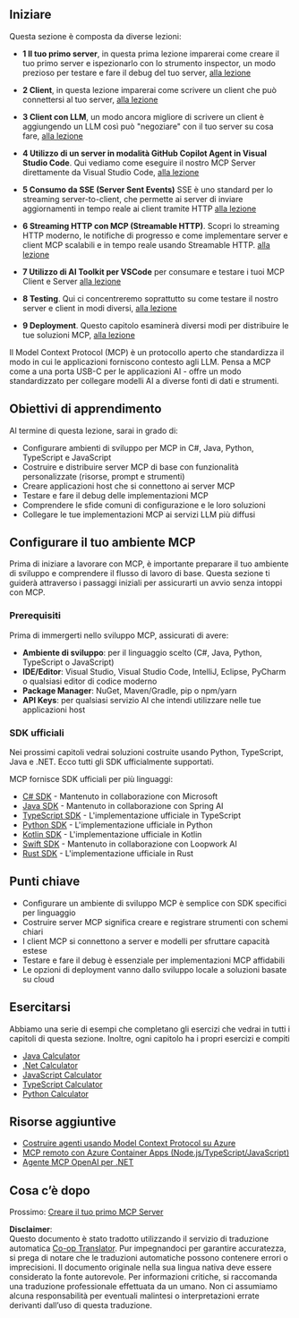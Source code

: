 <!--
CO_OP_TRANSLATOR_METADATA:
{
  "original_hash": "97f1c99b5b12cf03d4b1be68b3636a4a",
  "translation_date": "2025-07-04T17:04:47+00:00",
  "source_file": "03-GettingStarted/README.md",
  "language_code": "it"
}
-->
## Iniziare  

Questa sezione è composta da diverse lezioni:

- **1 Il tuo primo server**, in questa prima lezione imparerai come creare il tuo primo server e ispezionarlo con lo strumento inspector, un modo prezioso per testare e fare il debug del tuo server, [alla lezione](/03-GettingStarted/01-first-server/README.md)

- **2 Client**, in questa lezione imparerai come scrivere un client che può connettersi al tuo server, [alla lezione](/03-GettingStarted/02-client/README.md)

- **3 Client con LLM**, un modo ancora migliore di scrivere un client è aggiungendo un LLM così può "negoziare" con il tuo server su cosa fare, [alla lezione](/03-GettingStarted/03-llm-client/README.md)

- **4 Utilizzo di un server in modalità GitHub Copilot Agent in Visual Studio Code**. Qui vediamo come eseguire il nostro MCP Server direttamente da Visual Studio Code, [alla lezione](/03-GettingStarted/04-vscode/README.md)

- **5 Consumo da SSE (Server Sent Events)** SSE è uno standard per lo streaming server-to-client, che permette ai server di inviare aggiornamenti in tempo reale ai client tramite HTTP [alla lezione](/03-GettingStarted/05-sse-server/README.md)

- **6 Streaming HTTP con MCP (Streamable HTTP)**. Scopri lo streaming HTTP moderno, le notifiche di progresso e come implementare server e client MCP scalabili e in tempo reale usando Streamable HTTP. [alla lezione](/03-GettingStarted/06-http-streaming/README.md)

- **7 Utilizzo di AI Toolkit per VSCode** per consumare e testare i tuoi MCP Client e Server [alla lezione](/03-GettingStarted/07-aitk/README.md)

- **8 Testing**. Qui ci concentreremo soprattutto su come testare il nostro server e client in modi diversi, [alla lezione](/03-GettingStarted/08-testing/README.md)

- **9 Deployment**. Questo capitolo esaminerà diversi modi per distribuire le tue soluzioni MCP, [alla lezione](/03-GettingStarted/09-deployment/README.md)


Il Model Context Protocol (MCP) è un protocollo aperto che standardizza il modo in cui le applicazioni forniscono contesto agli LLM. Pensa a MCP come a una porta USB-C per le applicazioni AI - offre un modo standardizzato per collegare modelli AI a diverse fonti di dati e strumenti.

## Obiettivi di apprendimento

Al termine di questa lezione, sarai in grado di:

- Configurare ambienti di sviluppo per MCP in C#, Java, Python, TypeScript e JavaScript
- Costruire e distribuire server MCP di base con funzionalità personalizzate (risorse, prompt e strumenti)
- Creare applicazioni host che si connettono ai server MCP
- Testare e fare il debug delle implementazioni MCP
- Comprendere le sfide comuni di configurazione e le loro soluzioni
- Collegare le tue implementazioni MCP ai servizi LLM più diffusi

## Configurare il tuo ambiente MCP

Prima di iniziare a lavorare con MCP, è importante preparare il tuo ambiente di sviluppo e comprendere il flusso di lavoro di base. Questa sezione ti guiderà attraverso i passaggi iniziali per assicurarti un avvio senza intoppi con MCP.

### Prerequisiti

Prima di immergerti nello sviluppo MCP, assicurati di avere:

- **Ambiente di sviluppo**: per il linguaggio scelto (C#, Java, Python, TypeScript o JavaScript)
- **IDE/Editor**: Visual Studio, Visual Studio Code, IntelliJ, Eclipse, PyCharm o qualsiasi editor di codice moderno
- **Package Manager**: NuGet, Maven/Gradle, pip o npm/yarn
- **API Keys**: per qualsiasi servizio AI che intendi utilizzare nelle tue applicazioni host


### SDK ufficiali

Nei prossimi capitoli vedrai soluzioni costruite usando Python, TypeScript, Java e .NET. Ecco tutti gli SDK ufficialmente supportati.

MCP fornisce SDK ufficiali per più linguaggi:
- [C# SDK](https://github.com/modelcontextprotocol/csharp-sdk) - Mantenuto in collaborazione con Microsoft
- [Java SDK](https://github.com/modelcontextprotocol/java-sdk) - Mantenuto in collaborazione con Spring AI
- [TypeScript SDK](https://github.com/modelcontextprotocol/typescript-sdk) - L'implementazione ufficiale in TypeScript
- [Python SDK](https://github.com/modelcontextprotocol/python-sdk) - L'implementazione ufficiale in Python
- [Kotlin SDK](https://github.com/modelcontextprotocol/kotlin-sdk) - L'implementazione ufficiale in Kotlin
- [Swift SDK](https://github.com/modelcontextprotocol/swift-sdk) - Mantenuto in collaborazione con Loopwork AI
- [Rust SDK](https://github.com/modelcontextprotocol/rust-sdk) - L'implementazione ufficiale in Rust

## Punti chiave

- Configurare un ambiente di sviluppo MCP è semplice con SDK specifici per linguaggio
- Costruire server MCP significa creare e registrare strumenti con schemi chiari
- I client MCP si connettono a server e modelli per sfruttare capacità estese
- Testare e fare il debug è essenziale per implementazioni MCP affidabili
- Le opzioni di deployment vanno dallo sviluppo locale a soluzioni basate su cloud

## Esercitarsi

Abbiamo una serie di esempi che completano gli esercizi che vedrai in tutti i capitoli di questa sezione. Inoltre, ogni capitolo ha i propri esercizi e compiti

- [Java Calculator](./samples/java/calculator/README.md)
- [.Net Calculator](../../../03-GettingStarted/samples/csharp)
- [JavaScript Calculator](./samples/javascript/README.md)
- [TypeScript Calculator](./samples/typescript/README.md)
- [Python Calculator](../../../03-GettingStarted/samples/python)

## Risorse aggiuntive

- [Costruire agenti usando Model Context Protocol su Azure](https://learn.microsoft.com/azure/developer/ai/intro-agents-mcp)
- [MCP remoto con Azure Container Apps (Node.js/TypeScript/JavaScript)](https://learn.microsoft.com/samples/azure-samples/mcp-container-ts/mcp-container-ts/)
- [Agente MCP OpenAI per .NET](https://learn.microsoft.com/samples/azure-samples/openai-mcp-agent-dotnet/openai-mcp-agent-dotnet/)

## Cosa c’è dopo

Prossimo: [Creare il tuo primo MCP Server](./01-first-server/README.md)

**Disclaimer**:  
Questo documento è stato tradotto utilizzando il servizio di traduzione automatica [Co-op Translator](https://github.com/Azure/co-op-translator). Pur impegnandoci per garantire accuratezza, si prega di notare che le traduzioni automatiche possono contenere errori o imprecisioni. Il documento originale nella sua lingua nativa deve essere considerato la fonte autorevole. Per informazioni critiche, si raccomanda una traduzione professionale effettuata da un umano. Non ci assumiamo alcuna responsabilità per eventuali malintesi o interpretazioni errate derivanti dall’uso di questa traduzione.